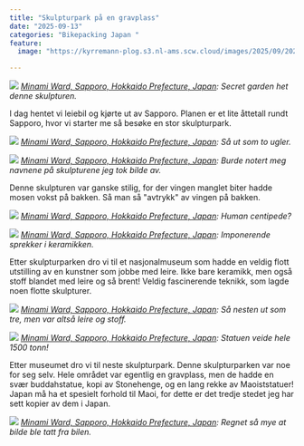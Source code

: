 ```yaml
---
title: "Skulpturpark på en gravplass"
date: "2025-09-13"
categories: "Bikepacking Japan "
feature:
  image: "https://kyrremann-plog.s3.nl-ams.scw.cloud/images/2025/09/20250913_110204.jpg"

---
```



![](https://kyrremann-plog.s3.nl-ams.scw.cloud/images/2025/09/20250913_110204.jpg)
*[Minami Ward, Sapporo, Hokkaido Prefecture, Japan](https://www.google.com/maps/place/42.94062699972222,141.34141919972222): Secret garden het denne skulpturen.*

I dag hentet vi leiebil og kjørte ut av Sapporo. Planen er et lite åttetall rundt Sapporo, hvor vi starter me så besøke en stor skulpturpark.


![](https://kyrremann-plog.s3.nl-ams.scw.cloud/images/2025/09/20250913_111748.jpg)
*[Minami Ward, Sapporo, Hokkaido Prefecture, Japan](https://www.google.com/maps/place/42.9387935,141.3378432): Så ut som to ugler.*


![](https://kyrremann-plog.s3.nl-ams.scw.cloud/images/2025/09/20250913_112432.jpg)
*[Minami Ward, Sapporo, Hokkaido Prefecture, Japan](https://www.google.com/maps/place/42.93896825555555,141.33840113055555): Burde notert meg navnene på skulpturene jeg tok bilde av.*

Denne skulpturen var ganske stilig, for der vingen manglet biter hadde mosen vokst på bakken. Så man så "avtrykk" av vingen på bakken.


![](https://kyrremann-plog.s3.nl-ams.scw.cloud/images/2025/09/20250913_112847.jpg)
*[Minami Ward, Sapporo, Hokkaido Prefecture, Japan](https://www.google.com/maps/place/42.93926079972222,141.3387136): Human centipede?*


![](https://kyrremann-plog.s3.nl-ams.scw.cloud/images/2025/09/20250913_121952.jpg)
*[Minami Ward, Sapporo, Hokkaido Prefecture, Japan](https://www.google.com/maps/place/42.94082519972222,141.3418272): Imponerende sprekker i keramikken.*

Etter skulpturparken dro vi til et nasjonalmuseum som hadde en veldig flott utstilling av en kunstner som jobbe med leire. Ikke bare keramikk, men også stoff blandet med leire og så brent! Veldig fascinerende teknikk, som lagde noen flotte skulpturer.


![](https://kyrremann-plog.s3.nl-ams.scw.cloud/images/2025/09/20250913_124019.jpg)
*[Minami Ward, Sapporo, Hokkaido Prefecture, Japan](https://www.google.com/maps/place/42.940976799999994,141.3449506): Så nesten ut som tre, men var altså leire og stoff.*


![](https://kyrremann-plog.s3.nl-ams.scw.cloud/images/2025/09/20250913_135834.jpg)
*[Minami Ward, Sapporo, Hokkaido Prefecture, Japan](https://www.google.com/maps/place/42.92106259972222,141.3642255): Statuen veide hele 1500 tonn!*

Etter museumet dro vi til neste skulpturpark. Denne skulpturparken var noe for seg selv. Hele området var egentlig en gravplass, men de hadde en svær buddahstatue, kopi av Stonehenge, og en lang rekke av Maoiststatuer! Japan må ha et spesielt forhold til Maoi, for dette er det tredje stedet jeg har sett kopier av dem i Japan.


![](https://kyrremann-plog.s3.nl-ams.scw.cloud/images/2025/09/20250913_142603.jpg)
*[Minami Ward, Sapporo, Hokkaido Prefecture, Japan](https://www.google.com/maps/place/42.921923199999995,141.3617408): Regnet så mye at bilde ble tatt fra bilen.*
